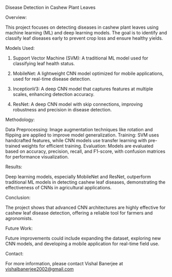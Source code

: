 Disease Detection in Cashew Plant Leaves

Overview:

This project focuses on detecting diseases in cashew plant leaves using machine learning (ML) and deep learning models. The goal is to identify and classify leaf diseases early to prevent crop loss and ensure healthy yields.

Models Used:

1) Support Vector Machine (SVM): A traditional ML model used for classifying leaf health status.

2) MobileNet: A lightweight CNN model optimized for mobile applications, used for real-time disease detection.

3) InceptionV3: A deep CNN model that captures features at multiple scales, enhancing detection accuracy.

4) ResNet: A deep CNN model with skip connections, improving robustness and precision in disease detection.

Methodology:

Data Preprocessing: Image augmentation techniques like rotation and flipping are applied to improve model generalization.
Training: SVM uses handcrafted features, while CNN models use transfer learning with pre-trained weights for efficient training.
Evaluation: Models are evaluated based on accuracy, precision, recall, and F1-score, with confusion matrices for performance visualization.

Results:

Deep learning models, especially MobileNet and ResNet, outperform traditional ML models in detecting cashew leaf diseases, demonstrating the effectiveness of CNNs in agricultural applications.

Conclusion:

The project shows that advanced CNN architectures are highly effective for cashew leaf disease detection, offering a reliable tool for farmers and agronomists.

Future Work:

Future improvements could include expanding the dataset, exploring new CNN models, and developing a mobile application for real-time field use.

Contact:

For more information, please contact Vishal Banerjee at vishalbanerjee2002@gmail.com
